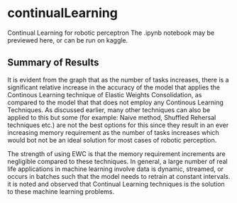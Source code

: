 # continualLearning
Continual Learning for robotic perceptron
The .ipynb notebook may be previewed here, or can be run on kaggle.

## Summary of Results

It is evident from the graph that as the number of tasks increases, there is a significant relative increase in the accuracy of the model that applies the Continous Learning technique of Elastic Weights Consolidation, as compared to the model that that does not employ any Continous Learning Techniques. As discussed earlier, many other techniques can also be applied to this but some (for example: Naive method, Shuffled Rehersal techniques etc.) are not the best options for this since they result in an ever increasing memory requirement as the number of tasks increases which would bot not be an ideal solution for most cases of robotic perception.

The strength of using EWC is that the memory requirement increments are negligible compared to these techniques. In general, a large number of real life applications in machine learning involve data is dynamic, streamed, or occurs in batches such that the model needs to retrain at constant intervals. it is noted and observed that Continual Learning techniques is the solution to these machine learning problems.

